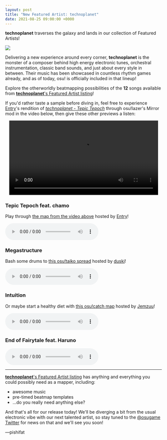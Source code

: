 ```yaml
---
layout: post
title: "New Featured Artist: technoplanet"
date: 2021-08-25 09:00:00 +0000
---
```


**technoplanet** traverses the galaxy and lands in our collection of Featured Artists!

![](https://assets.ppy.sh/artists/193/header.jpg)

Delivering a new experience around every corner, **technoplanet** is the monster of a composer behind high energy electronic tunes, orchestral instrumentation, classic band sounds, and just about every style in between. Their music has been showcased in countless rhythm games already, and as of today, osu! is officially included in that lineup!

Explore the otherworldly beatmapping possibilities of the **12** songs available from [**technoplanet**'s Featured Artist listing](https://osu.ppy.sh/beatmaps/artists/193)!

If you'd rather taste a sample before diving in, feel free to experience [Entry](https://osu.ppy.sh/users/10213311)'s rendition of [*technoplanet - Tepic Tepoch*](https://osu.ppy.sh/beatmapsets/1551369) through osu!lazer's Mirror mod in the video below, then give these other previews a listen:

<div align="center">
    <video width="95%" controls>
        <source src="https://assets.ppy.sh/artists/193/release_showcase.mp4" type="video/mp4" preload="none">
    </video>
</div>

### Tepic Tepoch feat. chamo

Play through [the map from the video above](https://osu.ppy.sh/beatmapsets/1551369) hosted by [Entry](https://osu.ppy.sh/users/10213311)!

<audio controls>
    <source src="https://assets.ppy.sh/artists/193/MAGIC/technoplanet%20-%20Tepic%20Tepoch.mp3" type="audio/mpeg">
</audio>

### Megastructure

Bash some drums to [this osu!taiko spread](https://osu.ppy.sh/beatmapsets/1499443) hosted by [duski](https://osu.ppy.sh/users/6506484)!

<audio controls>
    <source src="https://assets.ppy.sh/artists/193/Senritsu%20Sekai/technoplanet%20-%20Megastructure.mp3" type="audio/mpeg">
</audio>

### Intuition

Or maybe start a healthy diet with [this osu!catch map](https://osu.ppy.sh/beatmapsets/1553878) hosted by [Jemzuu](https://osu.ppy.sh/users/7890134)!

<audio controls>
    <source src="https://assets.ppy.sh/artists/193/Strange%20Story/technoplanet%20-%20Intuition.mp3" type="audio/mpeg">
</audio>

### End of Fairytale feat. Haruno

<audio controls>
    <source src="https://assets.ppy.sh/artists/193/Strange%20Story/technoplanet%20feat.%20Haruno%20-%20End%20of%20Fairytale.mp3" type="audio/mpeg">
</audio>

---

[**technoplanet**'s Featured Artist listing](https://osu.ppy.sh/beatmaps/artists/193) has anything and everything you could possibly need as a mapper, including:

- awesome music
- pre-timed beatmap templates
- ...do you really need anything else?

And that's all for our release today! We'll be diverging a bit from the usual electronic vibe with our next talented artist, so stay tuned to the [@osugame Twitter](https://twitter.com/osugame) for news on that and we'll see you soon!

—pishifat
